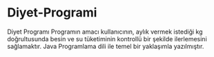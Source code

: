 # Diyet-Programi
Diyet Programı Programın amacı kullanıcının, aylık vermek istediği kg doğrultusunda besin ve su tüketiminin kontrollü bir şekilde ilerlemesini sağlamaktır. Java Programlama dili ile temel bir yaklaşımla yazılmıştır.
